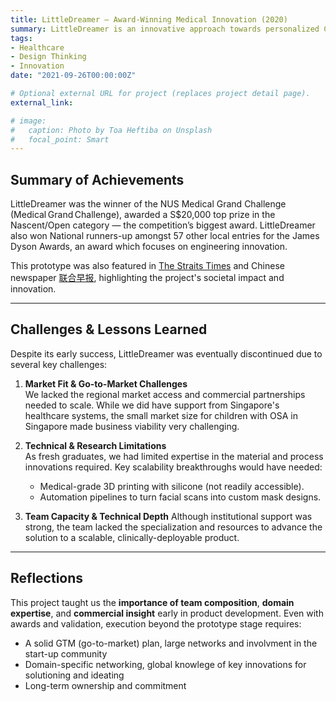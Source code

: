 ```yaml
---
title: LittleDreamer – Award-Winning Medical Innovation (2020)
summary: LittleDreamer is an innovative approach towards personalized CPAP masks for children with Obstructive Sleep Apnea. Featured in The Straits Times, and 联合早报.
tags:
- Healthcare
- Design Thinking
- Innovation
date: "2021-09-26T00:00:00Z"

# Optional external URL for project (replaces project detail page).
external_link: 

# image:
#   caption: Photo by Toa Heftiba on Unsplash
#   focal_point: Smart
---
```

## Summary of Achievements
LittleDreamer was the winner of the NUS Medical Grand Challenge (Medical Grand Challenge), awarded a S$20,000 top prize in the Nascent/Open category — the competition’s biggest award. LittleDreamer also won National runners-up amongst 57 other local entries for the James Dyson Awards, an award which focuses on engineering innovation.

This prototype was also featured in [The Straits Times](https://www.straitstimes.com/singapore/nus-budding-entrepreneurs-among-first-students-to-head-overseas-for-internships) and Chinese newspaper [联合早报](https://www.zaobao.com.sg/lifestyle/design-decor/story20210926-1197350), highlighting the project's societal impact and innovation. 

---
## Challenges & Lessons Learned

Despite its early success, LittleDreamer was eventually discontinued due to several key challenges:

1. **Market Fit & Go-to-Market Challenges**  
   We lacked the regional market access and commercial partnerships needed to scale. While we did have support from Singapore's healthcare systems, the small market size for children with OSA in Singapore made business viability very challenging.

2. **Technical & Research Limitations**  
   As fresh graduates, we had limited expertise in the material and process innovations required. Key scalability breakthroughs would have needed:
   - Medical-grade 3D printing with silicone (not readily accessible).
   - Automation pipelines to turn facial scans into custom mask designs.

3. **Team Capacity & Technical Depth**
   Although institutional support was strong, the team lacked the specialization and resources to advance the solution to a scalable, clinically-deployable product.

---
## Reflections

This project taught us the **importance of team composition**, **domain expertise**, and **commercial insight** early in product development. Even with awards and validation, execution beyond the prototype stage requires:
- A solid GTM (go-to-market) plan, large networks and involvment in the start-up community
- Domain-specific networking, global knowlege of key innovations for solutioning and ideating
- Long-term ownership and commitment
